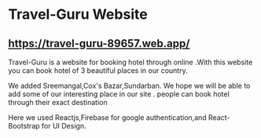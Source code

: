 # Travel-Guru Website 

## https://travel-guru-89657.web.app/

Travel-Guru is a website for booking hotel through online .With this website you can book hotel of 3 beautiful places in our country.

We added Sreemangal,Cox's Bazar,Sundarban. We hope we  will be able to add some of our interesting place in our site . people can book hotel through their exact destination 

Here we used Reactjs,Firebase for google authentication,and React-Bootstrap for UI Design. 